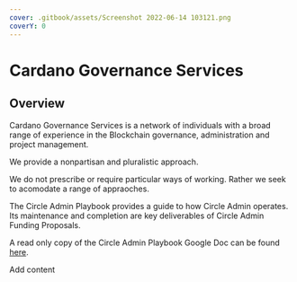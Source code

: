 ```yaml
---
cover: .gitbook/assets/Screenshot 2022-06-14 103121.png
coverY: 0
---
```


# Cardano Governance Services

## Overview&#x20;

Cardano Governance Services is a network of individuals with a broad range of experience in the Blockchain governance, administration and project management.&#x20;

We provide a nonpartisan and pluralistic approach.

We do not prescribe or require particular ways of working. Rather we seek to acomodate a range of appraoches.&#x20;



The Circle Admin Playbook provides a guide to how Circle Admin operates. Its maintenance and completion are key deliverables of Circle Admin Funding Proposals.

A read only copy of the Circle Admin Playbook Google Doc can be found [here](https://docs.google.com/document/d/1YiqcpH1tCgYVB-qDmxZMIXfd7nIlRlDl0PuQRPvsfyw/edit?usp=sharing).

Add content
